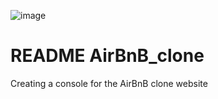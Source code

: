 ![image](https://user-images.githubusercontent.com/106814898/203315571-6c12b4d1-07e8-4485-bfe1-92351ecfb530.png)

# README AirBnB_clone
Creating a console for the AirBnB clone website
